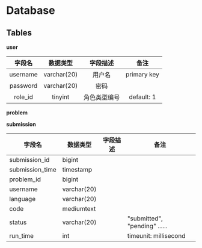 # Database

## Tables

**user**

|  字段名  |  数据类型   |   字段描述   |    备注     |
| :------: | :---------: | :----------: | :---------: |
| username | varchar(20) |    用户名    | primary key |
| password | varchar(20) |     密码     |             |
| role_id  |   tinyint   | 角色类型编号 | default: 1  |

**problem**



**submission**

| 字段名          | 数据类型    | 字段描述 | 备注                          |
| --------------- | ----------- | -------- | ----------------------------- |
| submission_id   | bigint      |          |                               |
| submission_time | timestamp   |          |                               |
| problem_id      | bigint      |          |                               |
| username        | varchar(20) |          |                               |
| language        | varchar(20) |          |                               |
| code            | mediumtext  |          |                               |
| status          | varchar(20) |          | "submitted", "pending" ...... |
| run_time        | int         |          | timeunit: millisecond         |

